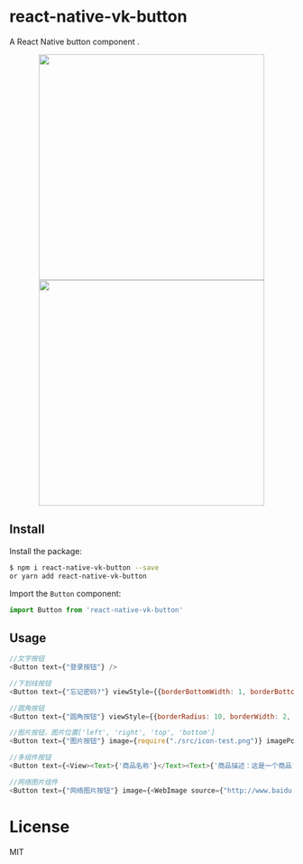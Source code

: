 # react-native-vk-button

A React Native button component .

<p align="center">
<img src="https://github.com/vickness/react-native-vk-button/blob/master/screenshot/image1.png" width="400">
<img src="https://github.com/vickness/react-native-vk-button/blob/master/screenshot/image2.png" width="400">
</p>

## Install

Install the package:

```bash
$ npm i react-native-vk-button --save
or yarn add react-native-vk-button
```

Import the ``Button`` component:

```javascript
import Button from 'react-native-vk-button'
```

## Usage

```javascript
//文字按钮
<Button text={"登录按钮"} />

//下划线按钮
<Button text={"忘记密码?"} viewStyle={{borderBottomWidth: 1, borderBottomColor: 'black'}} />

//圆角按钮
<Button text={"圆角按钮"} viewStyle={{borderRadius: 10, borderWidth: 2, borderColor: 'gray', width: 200, height: 50}} />

//图片按钮，图片位置['left', 'right', 'top', 'bottom']
<Button text={"图片按钮"} image={require("./src/icon-test.png")} imagePosition={'left'}/>

//多组件按钮
<Button text={<View><Text>{'商品名称'}</Text><Text>{'商品描述：这是一个商品'}</Text></View>} image={require("./src/icon-test.png")} imagePosition={'left'}/>

//网络图片组件
<Button text={"网络图片按钮"} image={<WebImage source={"http://www.baidu.com"}/>} imagePosition={'left'}/>
```

# License

MIT
